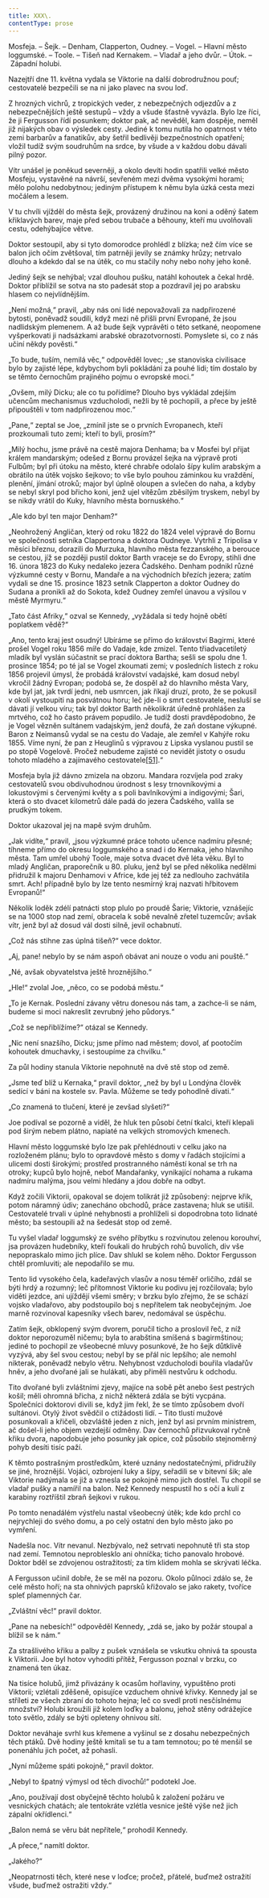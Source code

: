 ```yaml
---
title: XXX\.
contentType: prose
---
```


<section>

Mosfeja. – Šejk. – Denham, Clapperton, Oudney. – Vogel. – Hlavní město loggumské. – Toole. – Tišeň nad Kernakem. – Vladař a jeho dvůr. – Útok. – Západní holubi.

Nazejtří dne 11. května vydala se Viktorie na další dobrodružnou pouť; cestovatelé bezpečili se na ni jako plavec na svou loď.

Z hrozných vichrů, z tropických veder, z nebezpečných odjezdův a z nebezpečnějších ještě sestupů – vždy a všude šťastně vyvázla. Bylo lze říci, že ji Fergusson řídí posunkem; doktor pak, ač nevěděl, kam dospěje, neměl již nijakých obav o výsledek cesty. Jediné k tomu nutila ho opatrnost v této zemi barbarův a fanatikův, aby šetřil bedlivěji bezpečnostních opatření; vložil tudíž svým soudruhům na srdce, by všude a v každou dobu dávali pilný pozor.

Vítr unášel je poněkud severněji, a okolo devíti hodin spatřili velké město Mosfeju, vystavěné na návrší, sevřeném mezi dvěma vysokými horami; mělo polohu nedobytnou; jediným přístupem k němu byla úzká cesta mezi močálem a lesem.

V tu chvíli vjížděl do města šejk, provázený družinou na koni a oděný šatem křiklavých barev, maje před sebou trubače a běhouny, kteří mu uvolňovali cestu, odehýbajíce větve.

Doktor sestoupil, aby si tyto domorodce prohlédl z blízka; než čím více se balon jich očím zvětšoval, tím patrněji jevily se známky hrůzy; netrvalo dlouho a kdekdo dal se na útěk, co mu stačily nohy nebo nohy jeho koně.

Jediný šejk se nehýbal; vzal dlouhou pušku, natáhl kohoutek a čekal hrdě. Doktor přiblížil se sotva na sto padesát stop a pozdravil jej po arabsku hlasem co nejvlídnějším.

„Není možná,“ pravil, „aby nás oni lidé nepovažovali za nadpřirozené bytosti, poněvadž soudili, když mezi ně přišli první Evropané, že jsou nadlidským plemenem. A až bude šejk vyprávěti o této setkané, neopomene vyšperkovati ji nadsázkami arabské obrazotvornosti. Pomyslete si, co z nás učiní někdy pověsti.“

„To bude, tuším, nemilá věc,“ odpověděl lovec; „se stanoviska civilisace bylo by zajisté lépe, kdybychom byli pokládáni za pouhé lidi; tím dostalo by se těmto černochům prajiného pojmu o evropské moci.“

„Ovšem, milý Dicku; ale co tu pořídíme? Dlouho bys vykládal zdejším učencům mechanismus vzducholodi, nežli by tě pochopili, a přece by ještě připouštěli v tom nadpřirozenou moc.“

„Pane,“ zeptal se Joe, „zmínil jste se o prvních Evropanech, kteří prozkoumali tuto zemi; kteří to byli, prosím?“

„Milý hochu, jsme právě na cestě majora Denhama; ba v Mosfei byl přijat králem mandarským; odešed z Bornu provázel šejka na výpravě proti Fulbům; byl při útoku na město, které chrabře odolalo šípy kulím arabským a obrátilo na útěk vojsko šejkovo; to vše bylo pouhou záminkou ku vraždění, plenění, jímání otroků; major byl úplně oloupen a svlečen do naha, a kdyby se nebyl skryl pod břicho koni, jenž ujel vítězům zběsilým tryskem, nebyl by se nikdy vrátil do Kuky, hlavního města bornuského.“

„Ale kdo byl ten major Denham?“

„Neohrožený Angličan, který od roku 1822 do 1824 velel výpravě do Bornu ve společnosti setníka Clappertona a doktora Oudneye. Vytrhli z Tripolisa v měsíci březnu, dorazili do Murzuka, hlavního města fezzanského, a berouce se cestou, jíž se později pustil doktor Barth vraceje se do Evropy, stihli dne 16. února 1823 do Kuky nedaleko jezera Čadského. Denham podnikl různé výzkumné cesty v Bornu, Mandaře a na východních březích jezera; zatím vydali se dne 15. prosince 1823 setník Clapperton a doktor Oudney do Sudana a pronikli až do Sokota, kdež Oudney zemřel únavou a výsilou v městě Myrmyru.“

„Tato část Afriky,“ ozval se Kennedy, „vyžádala si tedy hojně obětí poplatkem vědě?“

„Ano, tento kraj jest osudný! Ubíráme se přímo do království Bagirmi, které prošel Vogel roku 1856 míře do Vadaje, kde zmizel. Tento třiadvacetiletý mladík byl vyslán súčastnit se prací doktora Bartha; sešli se spolu dne 1. prosince 1854; po té jal se Vogel zkoumati zemi; v posledních listech z roku 1856 projevil úmysl, že probádá království vadajské, kam dosud nebyl vkročil žádný Evropan; podobá se, že dospěl až do hlavního města Vary, kde byl jat, jak tvrdí jedni, neb usmrcen, jak říkají druzí, proto, že se pokusil v okolí vystoupiti na posvátnou horu; leč jde-li o smrt cestovatele, nesluší se dávati jí velkou víru; tak byl doktor Barth několikrát úředně prohlášen za mrtvého, což ho často právem popudilo. Je tudíž dosti pravděpodobno, že je Vogel vězněn sultánem vadajským, jenž doufá, že zaň dostane výkupné. Baron z Neimansů vydal se na cestu do Vadaje, ale zemřel v Kahýře roku 1855. Víme nyní, že pan z Heuglinů s výpravou z Lipska vyslanou pustil se po stopě Vogelově. Pročež nebudeme zajisté co nevidět jistoty o osudu tohoto mladého a zajímavého cestovatele[\[51\]](./resources/undefined).“

Mosfeja byla již dávno zmizela na obzoru. Mandara rozvíjela pod zraky cestovatelů svou obdivuhodnou úrodnost s lesy trnovníkovými a lokustovými s červenými květy a s poli bavlníkovými a indigovými; Šari, která o sto dvacet kilometrů dále padá do jezera Čadského, valila se prudkým tokem.

Doktor ukazoval jej na mapě svým druhům.

„Jak vidíte,“ pravil, „jsou výzkumné práce tohoto učence nadmíru přesné; tíhneme přímo do okresu loggumského a snad i do Kernaka, jeho hlavního města. Tam umřel ubohý Toole, maje sotva dvacet dvě léta věku. Byl to mladý Angličan, praporečník u 80. pluku, jenž byl se před několika nedělmi přidružil k majoru Denhamovi v Africe, kde jej též za nedlouho zachvátila smrt. Ach! případně bylo by lze tento nesmírný kraj nazvati hřbitovem Evropanů!“

Několik loděk zdélí patnácti stop plulo po proudě Šarie; Viktorie, vznášejíc se na 1000 stop nad zemí, obracela k sobě nevalně zřetel tuzemcův; avšak vítr, jenž byl až dosud vál dosti silně, jevil ochabnutí.

„Což nás stihne zas úplná tišeň?“ vece doktor.

„Aj, pane! nebylo by se nám aspoň obávat ani nouze o vodu ani pouště.“

„Né, avšak obyvatelstva ještě hroznějšího.“

„Hle!“ zvolal Joe, „něco, co se podobá městu.“

„To je Kernak. Poslední závany větru donesou nás tam, a zachce-li se nám, budeme si moci nakreslit zevrubný jeho půdorys.“

„Což se nepřiblížíme?“ otázal se Kennedy.

„Nic není snazšího, Dicku; jsme přímo nad městem; dovol, ať pootočím kohoutek dmuchavky, i sestoupíme za chvilku.“

Za půl hodiny stanula Viktorie nepohnutě na dvě stě stop od země.

„Jsme teď blíž u Kernaka,“ pravil doktor, „než by byl u Londýna člověk sedící v báni na kostele sv. Pavla. Můžeme se tedy pohodlně dívati.“

„Co znamená to tlučení, které je zevšad slyšeti?“

Joe podíval se pozorně a viděl, že hluk ten působí četní tkalci, kteří klepali pod širým nebem plátno, napiaté na velkých stromových kmenech.

Hlavní město loggumské bylo lze pak přehlédnouti v celku jako na rozloženém plánu; bylo to opravdové město s domy v řadách stojícími a ulicemi dosti širokými; prostřed prostranného náměstí konal se trh na otroky; kupců bylo hojně, neboť Mandařanky, vynikající nohama a rukama nadmíru malýma, jsou velmi hledány a jdou dobře na odbyt.

Když zočili Viktorii, opakoval se dojem tolikrát již způsobený: nejprve křik, potom náramný údiv; zanecháno obchodů, práce zastavena; hluk se utišil. Cestovatelé trvali v úplné nehybnosti a prohlíželi si dopodrobna toto lidnaté město; ba sestoupili až na šedesát stop od země.

Tu vyšel vladař loggumský ze svého příbytku s rozvinutou zelenou korouhví, jsa provázen hudebníky, kteří foukali do hrubých rohů buvolích, div vše nepopraskalo mimo jich plíce. Dav shlukl se kolem něho. Doktor Fergusson chtěl promluviti; ale nepodařilo se mu.

Tento lid vysokého čela, kadeřavých vlasův a nosu téměř orličího, zdál se býti hrdý a rozumný; leč přítomnost Viktorie ku podivu jej rozčilovala; bylo viděti jezdce, ani ujíždějí všemi směry; v brzku bylo zřejmo, že se schází vojsko vladařovo, aby podstoupilo boj s nepřítelem tak neobyčejným. Joe marně rozvinoval kapesníky všech barev, nedomával se úspěchu.

Zatím šejk, obklopený svým dvorem, poručil ticho a proslovil řeč, z níž doktor neporozuměl ničemu; byla to arabština smíšená s bagirmštinou; jediné to pochopil ze všeobecné mluvy posunkové, že ho šejk důtklivě vyzývá, aby šel svou cestou; nebyl by se přál nic lepšího; ale nemohl nikterak, poněvadž nebylo větru. Nehybnost vzducholodi bouřila vladařův hněv, a jeho dvořané jali se hulákati, aby přiměli nestvůru k odchodu.

Tito dvořané byli zvláštními zjevy, majíce na sobě pět anebo šest pestrých košil; měli ohromná břicha, z nichž některá zdála se býti vycpána. Společníci doktorovi divili se, když jim řekl, že se tímto způsobem dvoří sultánovi. Otylý život svědčil o ctižádosti lidí. – Tito tlustí mužové posunkovali a křičeli, obzvláště jeden z nich, jenž byl asi prvním ministrem, ač došel-li jeho objem vezdejší odměny. Dav černochů přizvukoval ryčně křiku dvora, napodobuje jeho posunky jak opice, což působilo stejnoměrný pohyb desíti tisíc paží.

K těmto postrašným prostředkům, které uznány nedostatečnými, přidružily se jiné, hroznější. Vojáci, ozbrojení luky a šípy, seřadili se v bitevní šik; ale Viktorie nadýmala se již a vznesla se pokojně mimo jich dostřel. Tu chopil se vladař pušky a namířil na balon. Než Kennedy nespustil ho s očí a kulí z karabiny roztříštil zbraň šejkovi v rukou.

Po tomto nenadálém výstřelu nastal všeobecný útěk; kde kdo prchl co nejrychleji do svého domu, a po celý ostatní den bylo město jako po vymření.

Nadešla noc. Vítr nevanul. Nezbývalo, než setrvati nepohnutě tři sta stop nad zemí. Temnotou neproblesklo ani ohníčka; ticho panovalo hrobové. Doktor bděl se zdvojenou ostražitostí; za tím klidem mohla se skrývati léčka.

A Fergusson učinil dobře, že se měl na pozoru. Okolo půlnoci zdálo se, že celé město hoří; na sta ohnivých paprsků křižovalo se jako rakety, tvoříce spleť plamenných čar.

„Zvláštní věc!“ pravil doktor.

„Pane na nebesích!“ odpověděl Kennedy, „zdá se, jako by požár stoupal a blížil se k nám.“

Za strašlivého křiku a palby z pušek vznášela se vskutku ohnivá ta spousta k Viktorii. Joe byl hotov vyhoditi přítěž, Fergusson poznal v brzku, co znamená ten úkaz.

Na tisíce holubů, jimž přivázány k ocasům hořlaviny, vypuštěno proti Viktorii; vzlétali zděšeně, opisujíce vzduchem ohnivé křivky. Kennedy jal se stříleti ze všech zbraní do tohoto hejna; leč co svedl proti nesčíslnému množství? Holubi kroužili již kolem loďky a balonu, jehož stěny odrážejíce toto světlo, zdály se býti opleteny ohnivou sítí.

Doktor neváhaje svrhl kus křemene a vyšinul se z dosahu nebezpečných těch ptáků. Dvě hodiny ještě kmitali se tu a tam temnotou; po té menšil se ponenáhlu jich počet, až pohasli.

„Nyní můžeme spáti pokojně,“ pravil doktor.

„Nebyl to špatný výmysl od těch divochů!“ podotekl Joe.

„Ano, používají dost obyčejně těchto holubů k založení požáru ve vesnických chatách; ale tentokráte vzlétla vesnice ještě výše než jich zápalní okřídlenci.“

„Balon nemá se věru bát nepřítele,“ prohodil Kennedy.

„A přece,“ namítl doktor.

„Jakého?“

„Neopatrnosti těch, které nese v loďce; pročež, přátelé, buďmež ostražití všude, buďmež ostražiti vždy.“

</section>

